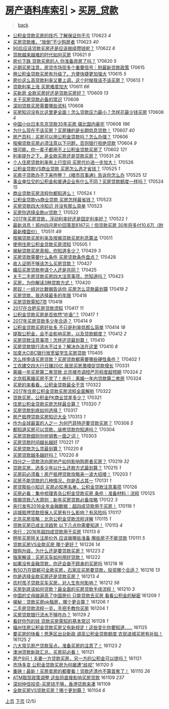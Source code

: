 [房产语料库索引](../../README.md)  > [买房_贷款](买房_贷款.md)
====
> [back](../README.md)

- [公积金贷款买房的技巧 了解保证你不亏](http://jkwz.applinzi.com/ittc/6982384509839213572.html#%E5%85%AC%E7%A7%AF%E9%87%91%E8%B4%B7%E6%AC%BE%E4%B9%B0%E6%88%BF%E7%9A%84%E6%8A%80%E5%B7%A7+%E4%BA%86%E8%A7%A3%E4%BF%9D%E8%AF%81%E4%BD%A0%E4%B8%8D%E4%BA%8F) 170623 *4* 
- [买房贷款难，“放倒”不少购房者](http://jkwz.applinzi.com/ittc/6982380100329669636.html#%E4%B9%B0%E6%88%BF%E8%B4%B7%E6%AC%BE%E9%9A%BE%EF%BC%8C%E2%80%9C%E6%94%BE%E5%80%92%E2%80%9D%E4%B8%8D%E5%B0%91%E8%B4%AD%E6%88%BF%E8%80%85) 170623 *40* 
- [90后应该贷款买房还是应该继续攒钱呢？](http://jkwz.applinzi.com/ittc/6982028428059345925.html#90%E5%90%8E%E5%BA%94%E8%AF%A5%E8%B4%B7%E6%AC%BE%E4%B9%B0%E6%88%BF%E8%BF%98%E6%98%AF%E5%BA%94%E8%AF%A5%E7%BB%A7%E7%BB%AD%E6%94%92%E9%92%B1%E5%91%A2%EF%BC%9F) 170622 *6* 
- [贷款越来越难的时代如何买房](http://jkwz.applinzi.com/ittc/6981555497189508101.html#%E8%B4%B7%E6%AC%BE%E8%B6%8A%E6%9D%A5%E8%B6%8A%E9%9A%BE%E7%9A%84%E6%97%B6%E4%BB%A3%E5%A6%82%E4%BD%95%E4%B9%B0%E6%88%BF) 170621 *9* 
- [房价下跌 贷款买房的人 你准备弃房了吗？](http://jkwz.applinzi.com/ittc/6981217850042614788.html#%E6%88%BF%E4%BB%B7%E4%B8%8B%E8%B7%8C+%E8%B4%B7%E6%AC%BE%E4%B9%B0%E6%88%BF%E7%9A%84%E4%BA%BA+%E4%BD%A0%E5%87%86%E5%A4%87%E5%BC%83%E6%88%BF%E4%BA%86%E5%90%97%EF%BC%9F) 170620 *5* 
- [近期买房注意，房贷市场现多个重要信号｜附最新贷款政策](http://jkwz.applinzi.com/ittc/6979386512616457220.html#%E8%BF%91%E6%9C%9F%E4%B9%B0%E6%88%BF%E6%B3%A8%E6%84%8F%EF%BC%8C%E6%88%BF%E8%B4%B7%E5%B8%82%E5%9C%BA%E7%8E%B0%E5%A4%9A%E4%B8%AA%E9%87%8D%E8%A6%81%E4%BF%A1%E5%8F%B7%EF%BD%9C%E9%99%84%E6%9C%80%E6%96%B0%E8%B4%B7%E6%AC%BE%E6%94%BF%E7%AD%96) 170615  
- [用公积金贷款买房有升级了，方便快捷更加强大](http://jkwz.applinzi.com/ittc/6979341150526637061.html#%E7%94%A8%E5%85%AC%E7%A7%AF%E9%87%91%E8%B4%B7%E6%AC%BE%E4%B9%B0%E6%88%BF%E6%9C%89%E5%8D%87%E7%BA%A7%E4%BA%86%EF%BC%8C%E6%96%B9%E4%BE%BF%E5%BF%AB%E6%8D%B7%E6%9B%B4%E5%8A%A0%E5%BC%BA%E5%A4%A7) 170615 *5* 
- [房价这么高贷款利率又要上调，这个时候我该不该买房？](http://jkwz.applinzi.com/ittc/6978583352515757061.html#%E6%88%BF%E4%BB%B7%E8%BF%99%E4%B9%88%E9%AB%98%E8%B4%B7%E6%AC%BE%E5%88%A9%E7%8E%87%E5%8F%88%E8%A6%81%E4%B8%8A%E8%B0%83%EF%BC%8C%E8%BF%99%E4%B8%AA%E6%97%B6%E5%80%99%E6%88%91%E8%AF%A5%E4%B8%8D%E8%AF%A5%E4%B9%B0%E6%88%BF%EF%BC%9F) 170613 *1* 
- [贷款利率上涨 买房难度加大](http://jkwz.applinzi.com/ittc/6977887479901193220.html#%E8%B4%B7%E6%AC%BE%E5%88%A9%E7%8E%87%E4%B8%8A%E6%B6%A8+%E4%B9%B0%E6%88%BF%E9%9A%BE%E5%BA%A6%E5%8A%A0%E5%A4%A7) 170611 *66* 
- [买新房 全款买房好还是贷款买房好？](http://jkwz.applinzi.com/ittc/6977096930466202628.html#%E4%B9%B0%E6%96%B0%E6%88%BF+%E5%85%A8%E6%AC%BE%E4%B9%B0%E6%88%BF%E5%A5%BD%E8%BF%98%E6%98%AF%E8%B4%B7%E6%AC%BE%E4%B9%B0%E6%88%BF%E5%A5%BD%EF%BC%9F) 170609 *13* 
- [关于买房贷款必备的常识](http://jkwz.applinzi.com/ittc/6976850830492697605.html#%E5%85%B3%E4%BA%8E%E4%B9%B0%E6%88%BF%E8%B4%B7%E6%AC%BE%E5%BF%85%E5%A4%87%E7%9A%84%E5%B8%B8%E8%AF%86) 170608  
- [深圳贷款买房需要哪些资料](http://jkwz.applinzi.com/ittc/6976810185514288133.html#%E6%B7%B1%E5%9C%B3%E8%B4%B7%E6%AC%BE%E4%B9%B0%E6%88%BF%E9%9C%80%E8%A6%81%E5%93%AA%E4%BA%9B%E8%B5%84%E6%96%99) 170608  
- [买房知识没有比这里更全面！怎么贷款压力最小？怎样花最少钱买房](http://jkwz.applinzi.com/ittc/6976750357983003652.html#%E4%B9%B0%E6%88%BF%E7%9F%A5%E8%AF%86%E6%B2%A1%E6%9C%89%E6%AF%94%E8%BF%99%E9%87%8C%E6%9B%B4%E5%85%A8%E9%9D%A2%EF%BC%81%E6%80%8E%E4%B9%88%E8%B4%B7%E6%AC%BE%E5%8E%8B%E5%8A%9B%E6%9C%80%E5%B0%8F%EF%BC%9F%E6%80%8E%E6%A0%B7%E8%8A%B1%E6%9C%80%E5%B0%91%E9%92%B1%E4%B9%B0%E6%88%BF) 170608 *4* 
- [中国小伙日本东京贷款35年买房 堪比国内豪宅](http://jkwz.applinzi.com/ittc/6976725849112839173.html#%E4%B8%AD%E5%9B%BD%E5%B0%8F%E4%BC%99%E6%97%A5%E6%9C%AC%E4%B8%9C%E4%BA%AC%E8%B4%B7%E6%AC%BE35%E5%B9%B4%E4%B9%B0%E6%88%BF+%E5%A0%AA%E6%AF%94%E5%9B%BD%E5%86%85%E8%B1%AA%E5%AE%85) 170608 *186* 
- [为什么现在不该买房？买房赚的是长期低息贷款！](http://jkwz.applinzi.com/ittc/6976469382484984837.html#%E4%B8%BA%E4%BB%80%E4%B9%88%E7%8E%B0%E5%9C%A8%E4%B8%8D%E8%AF%A5%E4%B9%B0%E6%88%BF%EF%BC%9F%E4%B9%B0%E6%88%BF%E8%B5%9A%E7%9A%84%E6%98%AF%E9%95%BF%E6%9C%9F%E4%BD%8E%E6%81%AF%E8%B4%B7%E6%AC%BE%EF%BC%81) 170607 *40* 
- [房产百科｜买房可以用公积金贷款吗？怎么办理？](http://jkwz.applinzi.com/ittc/6975986481188307973.html#%E6%88%BF%E4%BA%A7%E7%99%BE%E7%A7%91%EF%BD%9C%E4%B9%B0%E6%88%BF%E5%8F%AF%E4%BB%A5%E7%94%A8%E5%85%AC%E7%A7%AF%E9%87%91%E8%B4%B7%E6%AC%BE%E5%90%97%EF%BC%9F%E6%80%8E%E4%B9%88%E5%8A%9E%E7%90%86%EF%BC%9F) 170606  
- [按揭贷款买房必须注意以下问题，否则银行拒绝贷款](http://jkwz.applinzi.com/ittc/6975031861192426500.html#%E6%8C%89%E6%8F%AD%E8%B4%B7%E6%AC%BE%E4%B9%B0%E6%88%BF%E5%BF%85%E9%A1%BB%E6%B3%A8%E6%84%8F%E4%BB%A5%E4%B8%8B%E9%97%AE%E9%A2%98%EF%BC%8C%E5%90%A6%E5%88%99%E9%93%B6%E8%A1%8C%E6%8B%92%E7%BB%9D%E8%B4%B7%E6%AC%BE) 170604 *9* 
- [很可能，你一辈子都用不上公积金贷款买房了](http://jkwz.applinzi.com/ittc/6974495895180542981.html#%E5%BE%88%E5%8F%AF%E8%83%BD%EF%BC%8C%E4%BD%A0%E4%B8%80%E8%BE%88%E5%AD%90%E9%83%BD%E7%94%A8%E4%B8%8D%E4%B8%8A%E5%85%AC%E7%A7%AF%E9%87%91%E8%B4%B7%E6%AC%BE%E4%B9%B0%E6%88%BF%E4%BA%86) 170602 *121* 
- [利率提升之下，是全款买房还是贷款买房？](http://jkwz.applinzi.com/ittc/6973969290272179205.html#%E5%88%A9%E7%8E%87%E6%8F%90%E5%8D%87%E4%B9%8B%E4%B8%8B%EF%BC%8C%E6%98%AF%E5%85%A8%E6%AC%BE%E4%B9%B0%E6%88%BF%E8%BF%98%E6%98%AF%E8%B4%B7%E6%AC%BE%E4%B9%B0%E6%88%BF%EF%BC%9F) 170531 *26* 
- [个人住房贷款利率有上行空间 买房代价进一步加大！](http://jkwz.applinzi.com/ittc/6971922675889865732.html#%E4%B8%AA%E4%BA%BA%E4%BD%8F%E6%88%BF%E8%B4%B7%E6%AC%BE%E5%88%A9%E7%8E%87%E6%9C%89%E4%B8%8A%E8%A1%8C%E7%A9%BA%E9%97%B4+%E4%B9%B0%E6%88%BF%E4%BB%A3%E4%BB%B7%E8%BF%9B%E4%B8%80%E6%AD%A5%E5%8A%A0%E5%A4%A7%EF%BC%81) 170526  
- [公积金贷款VS商业贷款 买房怎么选才省钱？](http://jkwz.applinzi.com/ittc/6971657384471561221.html#%E5%85%AC%E7%A7%AF%E9%87%91%E8%B4%B7%E6%AC%BEVS%E5%95%86%E4%B8%9A%E8%B4%B7%E6%AC%BE+%E4%B9%B0%E6%88%BF%E6%80%8E%E4%B9%88%E9%80%89%E6%89%8D%E7%9C%81%E9%92%B1%EF%BC%9F) 170525 *1* 
- [买房子贷款办不下来咋整？《楼市百事通》告诉你怎么办](http://jkwz.applinzi.com/ittc/6971383612816491525.html#%E4%B9%B0%E6%88%BF%E5%AD%90%E8%B4%B7%E6%AC%BE%E5%8A%9E%E4%B8%8D%E4%B8%8B%E6%9D%A5%E5%92%8B%E6%95%B4%EF%BC%9F%E3%80%8A%E6%A5%BC%E5%B8%82%E7%99%BE%E4%BA%8B%E9%80%9A%E3%80%8B%E5%91%8A%E8%AF%89%E4%BD%A0%E6%80%8E%E4%B9%88%E5%8A%9E) 170525 *12* 
- [事业单位交的公积金和普通企业有什么不同？买房贷款额度一样吗？](http://jkwz.applinzi.com/ittc/6971246705755292676.html#%E4%BA%8B%E4%B8%9A%E5%8D%95%E4%BD%8D%E4%BA%A4%E7%9A%84%E5%85%AC%E7%A7%AF%E9%87%91%E5%92%8C%E6%99%AE%E9%80%9A%E4%BC%81%E4%B8%9A%E6%9C%89%E4%BB%80%E4%B9%88%E4%B8%8D%E5%90%8C%EF%BC%9F%E4%B9%B0%E6%88%BF%E8%B4%B7%E6%AC%BE%E9%A2%9D%E5%BA%A6%E4%B8%80%E6%A0%B7%E5%90%97%EF%BC%9F) 170524 *15* 
- [商业贷款买房流程你都知道么！](http://jkwz.applinzi.com/ittc/6970905466992329733.html#%E5%95%86%E4%B8%9A%E8%B4%B7%E6%AC%BE%E4%B9%B0%E6%88%BF%E6%B5%81%E7%A8%8B%E4%BD%A0%E9%83%BD%E7%9F%A5%E9%81%93%E4%B9%88%EF%BC%81) 170524 *1* 
- [公积金贷款vs商业贷款 买房怎样最省钱？](http://jkwz.applinzi.com/ittc/6970901972101121028.html#%E5%85%AC%E7%A7%AF%E9%87%91%E8%B4%B7%E6%AC%BEvs%E5%95%86%E4%B8%9A%E8%B4%B7%E6%AC%BE+%E4%B9%B0%E6%88%BF%E6%80%8E%E6%A0%B7%E6%9C%80%E7%9C%81%E9%92%B1%EF%BC%9F) 170523  
- [买房贷款四大冷知识 并没有那么简单](http://jkwz.applinzi.com/ittc/6970849710368621573.html#%E4%B9%B0%E6%88%BF%E8%B4%B7%E6%AC%BE%E5%9B%9B%E5%A4%A7%E5%86%B7%E7%9F%A5%E8%AF%86+%E5%B9%B6%E6%B2%A1%E6%9C%89%E9%82%A3%E4%B9%88%E7%AE%80%E5%8D%95) 170523  
- [买房你选择全款or贷款？](http://jkwz.applinzi.com/ittc/6970430243654337541.html#%E4%B9%B0%E6%88%BF%E4%BD%A0%E9%80%89%E6%8B%A9%E5%85%A8%E6%AC%BEor%E8%B4%B7%E6%AC%BE%EF%BC%9F) 170522  
- [2017年买房贷款，浮动利率好还是固定利率好？](http://jkwz.applinzi.com/ittc/6970419844959699972.html#2017%E5%B9%B4%E4%B9%B0%E6%88%BF%E8%B4%B7%E6%AC%BE%EF%BC%8C%E6%B5%AE%E5%8A%A8%E5%88%A9%E7%8E%87%E5%A5%BD%E8%BF%98%E6%98%AF%E5%9B%BA%E5%AE%9A%E5%88%A9%E7%8E%87%E5%A5%BD%EF%BC%9F) 170522 *1* 
- [最新消息！郑州四月房价回落至8167元！但贷款买房 30年将多付10.6万（附最新楼盘价）](http://jkwz.applinzi.com/ittc/6966550226348278789.html#%E6%9C%80%E6%96%B0%E6%B6%88%E6%81%AF%EF%BC%81%E9%83%91%E5%B7%9E%E5%9B%9B%E6%9C%88%E6%88%BF%E4%BB%B7%E5%9B%9E%E8%90%BD%E8%87%B38167%E5%85%83%EF%BC%81%E4%BD%86%E8%B4%B7%E6%AC%BE%E4%B9%B0%E6%88%BF+30%E5%B9%B4%E5%B0%86%E5%A4%9A%E4%BB%9810.6%E4%B8%87%EF%BC%88%E9%99%84%E6%9C%80%E6%96%B0%E6%A5%BC%E7%9B%98%E4%BB%B7%EF%BC%89) 170511 *49* 
- [按揭贷款买房利率及按揭贷款买房利息算法](http://jkwz.applinzi.com/ittc/6966436112460416005.html#%E6%8C%89%E6%8F%AD%E8%B4%B7%E6%AC%BE%E4%B9%B0%E6%88%BF%E5%88%A9%E7%8E%87%E5%8F%8A%E6%8C%89%E6%8F%AD%E8%B4%B7%E6%AC%BE%E4%B9%B0%E6%88%BF%E5%88%A9%E6%81%AF%E7%AE%97%E6%B3%95) 170511  
- [使用住房公积金贷款买房须知](http://jkwz.applinzi.com/ittc/6964196398378517509.html#%E4%BD%BF%E7%94%A8%E4%BD%8F%E6%88%BF%E5%85%AC%E7%A7%AF%E9%87%91%E8%B4%B7%E6%AC%BE%E4%B9%B0%E6%88%BF%E9%A1%BB%E7%9F%A5) 170505 *1* 
- [揭秘贷款买房真相，你知道多少？](http://jkwz.applinzi.com/ittc/6961979024313156613.html#%E6%8F%AD%E7%A7%98%E8%B4%B7%E6%AC%BE%E4%B9%B0%E6%88%BF%E7%9C%9F%E7%9B%B8%EF%BC%8C%E4%BD%A0%E7%9F%A5%E9%81%93%E5%A4%9A%E5%B0%91%EF%BC%9F) 170429 *3* 
- [买房贷款需要什么条件 买房贷款条件盘点？](http://jkwz.applinzi.com/ittc/6961599993134711812.html#%E4%B9%B0%E6%88%BF%E8%B4%B7%E6%AC%BE%E9%9C%80%E8%A6%81%E4%BB%80%E4%B9%88%E6%9D%A1%E4%BB%B6+%E4%B9%B0%E6%88%BF%E8%B4%B7%E6%AC%BE%E6%9D%A1%E4%BB%B6%E7%9B%98%E7%82%B9%EF%BC%9F) 170428  
- [收入证明不够该怎么买房贷款？](http://jkwz.applinzi.com/ittc/6961233454313243652.html#%E6%94%B6%E5%85%A5%E8%AF%81%E6%98%8E%E4%B8%8D%E5%A4%9F%E8%AF%A5%E6%80%8E%E4%B9%88%E4%B9%B0%E6%88%BF%E8%B4%B7%E6%AC%BE%EF%BC%9F) 170427  
- [婚后买房贷款申请个人还是共同？](http://jkwz.applinzi.com/ittc/6960509284155655172.html#%E5%A9%9A%E5%90%8E%E4%B9%B0%E6%88%BF%E8%B4%B7%E6%AC%BE%E7%94%B3%E8%AF%B7%E4%B8%AA%E4%BA%BA%E8%BF%98%E6%98%AF%E5%85%B1%E5%90%8C%EF%BC%9F) 170425  
- [关于二手房贷款买房四大注意事项，您知道吗？](http://jkwz.applinzi.com/ittc/6959117850122912773.html#%E5%85%B3%E4%BA%8E%E4%BA%8C%E6%89%8B%E6%88%BF%E8%B4%B7%E6%AC%BE%E4%B9%B0%E6%88%BF%E5%9B%9B%E5%A4%A7%E6%B3%A8%E6%84%8F%E4%BA%8B%E9%A1%B9%EF%BC%8C%E6%82%A8%E7%9F%A5%E9%81%93%E5%90%97%EF%BC%9F) 170423  
- [买房，为你解读3种贷款方式！](http://jkwz.applinzi.com/ittc/6958560682378265604.html#%E4%B9%B0%E6%88%BF%EF%BC%8C%E4%B8%BA%E4%BD%A0%E8%A7%A3%E8%AF%BB3%E7%A7%8D%E8%B4%B7%E6%AC%BE%E6%96%B9%E5%BC%8F%EF%BC%81) 170420  
- [房奴！一组对比数据告诉你 买房怎么贷款最划算](http://jkwz.applinzi.com/ittc/6958267294856774660.html#%E6%88%BF%E5%A5%B4%EF%BC%81%E4%B8%80%E7%BB%84%E5%AF%B9%E6%AF%94%E6%95%B0%E6%8D%AE%E5%91%8A%E8%AF%89%E4%BD%A0+%E4%B9%B0%E6%88%BF%E6%80%8E%E4%B9%88%E8%B4%B7%E6%AC%BE%E6%9C%80%E5%88%92%E7%AE%97) 170419 *2* 
- [买房贷款，我选择最多的年限](http://jkwz.applinzi.com/ittc/6957980768801391621.html#%E4%B9%B0%E6%88%BF%E8%B4%B7%E6%AC%BE%EF%BC%8C%E6%88%91%E9%80%89%E6%8B%A9%E6%9C%80%E5%A4%9A%E7%9A%84%E5%B9%B4%E9%99%90) 170418  
- [买房贷款需知7项](http://jkwz.applinzi.com/ittc/6957803252694385669.html#%E4%B9%B0%E6%88%BF%E8%B4%B7%E6%AC%BE%E9%9C%80%E7%9F%A57%E9%A1%B9) 170418  
- [2017在合肥买房贷款须知](http://jkwz.applinzi.com/ittc/6957512193422656517.html#2017%E5%9C%A8%E5%90%88%E8%82%A5%E4%B9%B0%E6%88%BF%E8%B4%B7%E6%AC%BE%E9%A1%BB%E7%9F%A5) 170417 *11* 
- [公积金贷款买房是否依然“吃香”？](http://jkwz.applinzi.com/ittc/6957330886335923204.html#%E5%85%AC%E7%A7%AF%E9%87%91%E8%B4%B7%E6%AC%BE%E4%B9%B0%E6%88%BF%E6%98%AF%E5%90%A6%E4%BE%9D%E7%84%B6%E2%80%9C%E5%90%83%E9%A6%99%E2%80%9D%EF%BC%9F) 170417 *1* 
- [2017年买房贷款多少年合适？](http://jkwz.applinzi.com/ittc/6956452376620827652.html#2017%E5%B9%B4%E4%B9%B0%E6%88%BF%E8%B4%B7%E6%AC%BE%E5%A4%9A%E5%B0%91%E5%B9%B4%E5%90%88%E9%80%82%EF%BC%9F) 170414 *9* 
- [公积金贷款买房好处多 不只是利率低那么简单](http://jkwz.applinzi.com/ittc/6956416036470522884.html#%E5%85%AC%E7%A7%AF%E9%87%91%E8%B4%B7%E6%AC%BE%E4%B9%B0%E6%88%BF%E5%A5%BD%E5%A4%84%E5%A4%9A+%E4%B8%8D%E5%8F%AA%E6%98%AF%E5%88%A9%E7%8E%87%E4%BD%8E%E9%82%A3%E4%B9%88%E7%AE%80%E5%8D%95) 170414 *18* 
- [提取公积金，会不会影响买房，以及贷款额度？](http://jkwz.applinzi.com/ittc/6955731948206031877.html#%E6%8F%90%E5%8F%96%E5%85%AC%E7%A7%AF%E9%87%91%EF%BC%8C%E4%BC%9A%E4%B8%8D%E4%BC%9A%E5%BD%B1%E5%93%8D%E4%B9%B0%E6%88%BF%EF%BC%8C%E4%BB%A5%E5%8F%8A%E8%B4%B7%E6%AC%BE%E9%A2%9D%E5%BA%A6%EF%BC%9F) 170412 *2* 
- [买房贷款注意事项！怎样还贷最划算！](http://jkwz.applinzi.com/ittc/6954945575475741701.html#%E4%B9%B0%E6%88%BF%E8%B4%B7%E6%AC%BE%E6%B3%A8%E6%84%8F%E4%BA%8B%E9%A1%B9%EF%BC%81%E6%80%8E%E6%A0%B7%E8%BF%98%E8%B4%B7%E6%9C%80%E5%88%92%E7%AE%97%EF%BC%81) 170410  
- [买房贷款银行流水不过关？解决办法在这里](http://jkwz.applinzi.com/ittc/6954843259250672644.html#%E4%B9%B0%E6%88%BF%E8%B4%B7%E6%AC%BE%E9%93%B6%E8%A1%8C%E6%B5%81%E6%B0%B4%E4%B8%8D%E8%BF%87%E5%85%B3%EF%BC%9F%E8%A7%A3%E5%86%B3%E5%8A%9E%E6%B3%95%E5%9C%A8%E8%BF%99%E9%87%8C) 170410 *8* 
- [加拿大CIBC银行放宽留学生买房贷款](http://jkwz.applinzi.com/ittc/6952906071776691205.html#%E5%8A%A0%E6%8B%BF%E5%A4%A7CIBC%E9%93%B6%E8%A1%8C%E6%94%BE%E5%AE%BD%E7%95%99%E5%AD%A6%E7%94%9F%E4%B9%B0%E6%88%BF%E8%B4%B7%E6%AC%BE) 170405  
- [怎么样申请买房贷款？买房贷款都需要哪些硬性条件？](http://jkwz.applinzi.com/ittc/6952012708835755012.html#%E6%80%8E%E4%B9%88%E6%A0%B7%E7%94%B3%E8%AF%B7%E4%B9%B0%E6%88%BF%E8%B4%B7%E6%AC%BE%EF%BC%9F%E4%B9%B0%E6%88%BF%E8%B4%B7%E6%AC%BE%E9%83%BD%E9%9C%80%E8%A6%81%E5%93%AA%E4%BA%9B%E7%A1%AC%E6%80%A7%E6%9D%A1%E4%BB%B6%EF%BC%9F) 170402 *1* 
- [工农建交四大行日赚20亿 居民买房激增促贷款增长](http://jkwz.applinzi.com/ittc/6951223598273528837.html#%E5%B7%A5%E5%86%9C%E5%BB%BA%E4%BA%A4%E5%9B%9B%E5%A4%A7%E8%A1%8C%E6%97%A5%E8%B5%9A20%E4%BA%BF+%E5%B1%85%E6%B0%91%E4%B9%B0%E6%88%BF%E6%BF%80%E5%A2%9E%E4%BF%83%E8%B4%B7%E6%AC%BE%E5%A2%9E%E9%95%BF) 170331  
- [离婚一年买房算二套贷款 北京楼市调控严厉程度超预期](http://jkwz.applinzi.com/ittc/6948551991017079813.html#%E7%A6%BB%E5%A9%9A%E4%B8%80%E5%B9%B4%E4%B9%B0%E6%88%BF%E7%AE%97%E4%BA%8C%E5%A5%97%E8%B4%B7%E6%AC%BE+%E5%8C%97%E4%BA%AC%E6%A5%BC%E5%B8%82%E8%B0%83%E6%8E%A7%E4%B8%A5%E5%8E%89%E7%A8%8B%E5%BA%A6%E8%B6%85%E9%A2%84%E6%9C%9F) 170324 *2* 
- [北京假离婚买房不灵了！央行：离婚一年内贷款算二套房](http://jkwz.applinzi.com/ittc/6948523357770351620.html#%E5%8C%97%E4%BA%AC%E5%81%87%E7%A6%BB%E5%A9%9A%E4%B9%B0%E6%88%BF%E4%B8%8D%E7%81%B5%E4%BA%86%EF%BC%81%E5%A4%AE%E8%A1%8C%EF%BC%9A%E7%A6%BB%E5%A9%9A%E4%B8%80%E5%B9%B4%E5%86%85%E8%B4%B7%E6%AC%BE%E7%AE%97%E4%BA%8C%E5%A5%97%E6%88%BF) 170324  
- [买房的来看看，公积金贷款最全干货](http://jkwz.applinzi.com/ittc/6947891507221758980.html#%E4%B9%B0%E6%88%BF%E7%9A%84%E6%9D%A5%E7%9C%8B%E7%9C%8B%EF%BC%8C%E5%85%AC%E7%A7%AF%E9%87%91%E8%B4%B7%E6%AC%BE%E6%9C%80%E5%85%A8%E5%B9%B2%E8%B4%A7) 170322  
- [2017年住房公积金贷款买房流程全面解析](http://jkwz.applinzi.com/ittc/6947806337827341317.html#2017%E5%B9%B4%E4%BD%8F%E6%88%BF%E5%85%AC%E7%A7%AF%E9%87%91%E8%B4%B7%E6%AC%BE%E4%B9%B0%E6%88%BF%E6%B5%81%E7%A8%8B%E5%85%A8%E9%9D%A2%E8%A7%A3%E6%9E%90) 170322  
- [贷款买房，公积金PK商业贷差多少？](http://jkwz.applinzi.com/ittc/6947403453512025093.html#%E8%B4%B7%E6%AC%BE%E4%B9%B0%E6%88%BF%EF%BC%8C%E5%85%AC%E7%A7%AF%E9%87%91PK%E5%95%86%E4%B8%9A%E8%B4%B7%E5%B7%AE%E5%A4%9A%E5%B0%91%EF%BC%9F) 170321  
- [住房公积金贷款买房怎样最合算？](http://jkwz.applinzi.com/ittc/6947122110764942341.html#%E4%BD%8F%E6%88%BF%E5%85%AC%E7%A7%AF%E9%87%91%E8%B4%B7%E6%AC%BE%E4%B9%B0%E6%88%BF%E6%80%8E%E6%A0%B7%E6%9C%80%E5%90%88%E7%AE%97%EF%BC%9F) 170320 *7* 
- [买房贷款到底如何选择？](http://jkwz.applinzi.com/ittc/6945921620861518852.html#%E4%B9%B0%E6%88%BF%E8%B4%B7%E6%AC%BE%E5%88%B0%E5%BA%95%E5%A6%82%E4%BD%95%E9%80%89%E6%8B%A9%EF%BC%9F) 170317  
- [房产抵押贷款买房知识大全](http://jkwz.applinzi.com/ittc/6944567569779524613.html#%E6%88%BF%E4%BA%A7%E6%8A%B5%E6%8A%BC%E8%B4%B7%E6%AC%BE%E4%B9%B0%E6%88%BF%E7%9F%A5%E8%AF%86%E5%A4%A7%E5%85%A8) 170313 *1* 
- [作为全球最富的人之一 为何巴菲特还要贷款买房？](http://jkwz.applinzi.com/ittc/6941889247786304517.html#%E4%BD%9C%E4%B8%BA%E5%85%A8%E7%90%83%E6%9C%80%E5%AF%8C%E7%9A%84%E4%BA%BA%E4%B9%8B%E4%B8%80+%E4%B8%BA%E4%BD%95%E5%B7%B4%E8%8F%B2%E7%89%B9%E8%BF%98%E8%A6%81%E8%B4%B7%E6%AC%BE%E4%B9%B0%E6%88%BF%EF%BC%9F) 170306 *5* 
- [都知道买房可以贷款，装修贷款你知道吗？](http://jkwz.applinzi.com/ittc/6941136994100052997.html#%E9%83%BD%E7%9F%A5%E9%81%93%E4%B9%B0%E6%88%BF%E5%8F%AF%E4%BB%A5%E8%B4%B7%E6%AC%BE%EF%BC%8C%E8%A3%85%E4%BF%AE%E8%B4%B7%E6%AC%BE%E4%BD%A0%E7%9F%A5%E9%81%93%E5%90%97%EF%BC%9F) 170304  
- [买房贷款细则勿听销售一面之词！](http://jkwz.applinzi.com/ittc/6940823052299535365.html#%E4%B9%B0%E6%88%BF%E8%B4%B7%E6%AC%BE%E7%BB%86%E5%88%99%E5%8B%BF%E5%90%AC%E9%94%80%E5%94%AE%E4%B8%80%E9%9D%A2%E4%B9%8B%E8%AF%8D%EF%BC%81) 170303  
- [买房贷款时间越长越好](http://jkwz.applinzi.com/ittc/6937192007939392517.html#%E4%B9%B0%E6%88%BF%E8%B4%B7%E6%AC%BE%E6%97%B6%E9%97%B4%E8%B6%8A%E9%95%BF%E8%B6%8A%E5%A5%BD) 170221 *17* 
- [买房贷款怎么贷最划算？](http://jkwz.applinzi.com/ittc/6936817470521476101.html#%E4%B9%B0%E6%88%BF%E8%B4%B7%E6%AC%BE%E6%80%8E%E4%B9%88%E8%B4%B7%E6%9C%80%E5%88%92%E7%AE%97%EF%BC%9F) 170220 *8* 
- [买房贷款越多越好吗？](http://jkwz.applinzi.com/ittc/6936816165518312453.html#%E4%B9%B0%E6%88%BF%E8%B4%B7%E6%AC%BE%E8%B6%8A%E5%A4%9A%E8%B6%8A%E5%A5%BD%E5%90%97%EF%BC%9F) 170220 *8* 
- [四分之一贷款流向房地产如何影响购房者买房？](http://jkwz.applinzi.com/ittc/6936314212656874501.html#%E5%9B%9B%E5%88%86%E4%B9%8B%E4%B8%80%E8%B4%B7%E6%AC%BE%E6%B5%81%E5%90%91%E6%88%BF%E5%9C%B0%E4%BA%A7%E5%A6%82%E4%BD%95%E5%BD%B1%E5%93%8D%E8%B4%AD%E6%88%BF%E8%80%85%E4%B9%B0%E6%88%BF%EF%BC%9F) 170219 *32* 
- [贷款买房，选多少年以什么还款方式最划算？](http://jkwz.applinzi.com/ittc/6934772407159227397.html#%E8%B4%B7%E6%AC%BE%E4%B9%B0%E6%88%BF%EF%BC%8C%E9%80%89%E5%A4%9A%E5%B0%91%E5%B9%B4%E4%BB%A5%E4%BB%80%E4%B9%88%E8%BF%98%E6%AC%BE%E6%96%B9%E5%BC%8F%E6%9C%80%E5%88%92%E7%AE%97%EF%BC%9F) 170215 *1* 
- [买房前必须看！房产抵押贷款攻略来一波大招喽！](http://jkwz.applinzi.com/ittc/6930440512950764549.html#%E4%B9%B0%E6%88%BF%E5%89%8D%E5%BF%85%E9%A1%BB%E7%9C%8B%EF%BC%81%E6%88%BF%E4%BA%A7%E6%8A%B5%E6%8A%BC%E8%B4%B7%E6%AC%BE%E6%94%BB%E7%95%A5%E6%9D%A5%E4%B8%80%E6%B3%A2%E5%A4%A7%E6%8B%9B%E5%96%BD%EF%BC%81) 170203 *1* 
- [买房不能贷款的几种情况，你是否占其一](http://jkwz.applinzi.com/ittc/6929446607392343045.html#%E4%B9%B0%E6%88%BF%E4%B8%8D%E8%83%BD%E8%B4%B7%E6%AC%BE%E7%9A%84%E5%87%A0%E7%A7%8D%E6%83%85%E5%86%B5%EF%BC%8C%E4%BD%A0%E6%98%AF%E5%90%A6%E5%8D%A0%E5%85%B6%E4%B8%80) 170131 *1* 
- [房贷那些小知识 买房必知黑名单、公积金贷款注意事项](http://jkwz.applinzi.com/ittc/6924906848250758148.html#%E6%88%BF%E8%B4%B7%E9%82%A3%E4%BA%9B%E5%B0%8F%E7%9F%A5%E8%AF%86+%E4%B9%B0%E6%88%BF%E5%BF%85%E7%9F%A5%E9%BB%91%E5%90%8D%E5%8D%95%E3%80%81%E5%85%AC%E7%A7%AF%E9%87%91%E8%B4%B7%E6%AC%BE%E6%B3%A8%E6%84%8F%E4%BA%8B%E9%A1%B9) 170126  
- [买房必看：集中梳理青岛公积金贷款买房 条件｜准备材料｜流程](http://jkwz.applinzi.com/ittc/6926956914218107908.html#%E4%B9%B0%E6%88%BF%E5%BF%85%E7%9C%8B%EF%BC%9A%E9%9B%86%E4%B8%AD%E6%A2%B3%E7%90%86%E9%9D%92%E5%B2%9B%E5%85%AC%E7%A7%AF%E9%87%91%E8%B4%B7%E6%AC%BE%E4%B9%B0%E6%88%BF+%E6%9D%A1%E4%BB%B6%EF%BD%9C%E5%87%86%E5%A4%87%E6%9D%90%E6%96%99%EF%BD%9C%E6%B5%81%E7%A8%8B) 170125  
- [按揭贷款八大原则：新年买房贷款必备攻略](http://jkwz.applinzi.com/ittc/6925994201828557828.html#%E6%8C%89%E6%8F%AD%E8%B4%B7%E6%AC%BE%E5%85%AB%E5%A4%A7%E5%8E%9F%E5%88%99%EF%BC%9A%E6%96%B0%E5%B9%B4%E4%B9%B0%E6%88%BF%E8%B4%B7%E6%AC%BE%E5%BF%85%E5%A4%87%E6%94%BB%E7%95%A5) 170122 *3* 
- [央行发布2016全年金融数据：超四成贷款用于买房！](http://jkwz.applinzi.com/ittc/6924778090437018629.html#%E5%A4%AE%E8%A1%8C%E5%8F%91%E5%B8%832016%E5%85%A8%E5%B9%B4%E9%87%91%E8%9E%8D%E6%95%B0%E6%8D%AE%EF%BC%9A%E8%B6%85%E5%9B%9B%E6%88%90%E8%B4%B7%E6%AC%BE%E7%94%A8%E4%BA%8E%E4%B9%B0%E6%88%BF%EF%BC%81) 170119 *1* 
- [运城抵押贷款担保人买房有什么影响？有风险吗](http://jkwz.applinzi.com/ittc/6924076728564843524.html#%E8%BF%90%E5%9F%8E%E6%8A%B5%E6%8A%BC%E8%B4%B7%E6%AC%BE%E6%8B%85%E4%BF%9D%E4%BA%BA%E4%B9%B0%E6%88%BF%E6%9C%89%E4%BB%80%E4%B9%88%E5%BD%B1%E5%93%8D%EF%BC%9F%E6%9C%89%E9%A3%8E%E9%99%A9%E5%90%97) 170117  
- [北京买房攻略：北京公积金贷款流程详解](http://jkwz.applinzi.com/ittc/6922645039095481349.html#%E5%8C%97%E4%BA%AC%E4%B9%B0%E6%88%BF%E6%94%BB%E7%95%A5%EF%BC%9A%E5%8C%97%E4%BA%AC%E5%85%AC%E7%A7%AF%E9%87%91%E8%B4%B7%E6%AC%BE%E6%B5%81%E7%A8%8B%E8%AF%A6%E8%A7%A3) 170115 *1* 
- [贷款买房已成主流趋势 以下几点你需要知道！](http://jkwz.applinzi.com/ittc/6922684452194223108.html#%E8%B4%B7%E6%AC%BE%E4%B9%B0%E6%88%BF%E5%B7%B2%E6%88%90%E4%B8%BB%E6%B5%81%E8%B6%8B%E5%8A%BF+%E4%BB%A5%E4%B8%8B%E5%87%A0%E7%82%B9%E4%BD%A0%E9%9C%80%E8%A6%81%E7%9F%A5%E9%81%93%EF%BC%81) 170113 *4* 
- [央行：2016年超四成贷款用于买房](http://jkwz.applinzi.com/ittc/6922463365896340484.html#%E5%A4%AE%E8%A1%8C%EF%BC%9A2016%E5%B9%B4%E8%B6%85%E5%9B%9B%E6%88%90%E8%B4%B7%E6%AC%BE%E7%94%A8%E4%BA%8E%E4%B9%B0%E6%88%BF) 170113 *6* 
- [明年买房除关注房价外 应该做哪些准备 哪些房子不能贷款](http://jkwz.applinzi.com/ittc/6922006992834266116.html#%E6%98%8E%E5%B9%B4%E4%B9%B0%E6%88%BF%E9%99%A4%E5%85%B3%E6%B3%A8%E6%88%BF%E4%BB%B7%E5%A4%96+%E5%BA%94%E8%AF%A5%E5%81%9A%E5%93%AA%E4%BA%9B%E5%87%86%E5%A4%87+%E5%93%AA%E4%BA%9B%E6%88%BF%E5%AD%90%E4%B8%8D%E8%83%BD%E8%B4%B7%E6%AC%BE) 170111 *5* 
- [贷款买房VS全款买房 哪个更好？](http://jkwz.applinzi.com/ittc/6915949165862716420.html#%E8%B4%B7%E6%AC%BE%E4%B9%B0%E6%88%BFVS%E5%85%A8%E6%AC%BE%E4%B9%B0%E6%88%BF+%E5%93%AA%E4%B8%AA%E6%9B%B4%E5%A5%BD%EF%BC%9F) 161226 *14* 
- [限购升级，为什么还是要贷款买房？](http://jkwz.applinzi.com/ittc/6914841100413305861.html#%E9%99%90%E8%B4%AD%E5%8D%87%E7%BA%A7%EF%BC%8C%E4%B8%BA%E4%BB%80%E4%B9%88%E8%BF%98%E6%98%AF%E8%A6%81%E8%B4%B7%E6%AC%BE%E4%B9%B0%E6%88%BF%EF%BC%9F) 161223 *2* 
- [独家解读：买房买车如何用好贷款！](http://jkwz.applinzi.com/ittc/6914378743618733061.html#%E7%8B%AC%E5%AE%B6%E8%A7%A3%E8%AF%BB%EF%BC%9A%E4%B9%B0%E6%88%BF%E4%B9%B0%E8%BD%A6%E5%A6%82%E4%BD%95%E7%94%A8%E5%A5%BD%E8%B4%B7%E6%AC%BE%EF%BC%81) 161222  
- [如果没有金融贷款，你还会奋不顾身的买房吗](http://jkwz.applinzi.com/ittc/6912168204624724996.html#%E5%A6%82%E6%9E%9C%E6%B2%A1%E6%9C%89%E9%87%91%E8%9E%8D%E8%B4%B7%E6%AC%BE%EF%BC%8C%E4%BD%A0%E8%BF%98%E4%BC%9A%E5%A5%8B%E4%B8%8D%E9%A1%BE%E8%BA%AB%E7%9A%84%E4%B9%B0%E6%88%BF%E5%90%97) 161218 *16* 
- [有50万在邯郸可全款买房，石家庄买房要贷款，投资哪个合适？](http://jkwz.applinzi.com/ittc/6912172979177128965.html#%E6%9C%8950%E4%B8%87%E5%9C%A8%E9%82%AF%E9%83%B8%E5%8F%AF%E5%85%A8%E6%AC%BE%E4%B9%B0%E6%88%BF%EF%BC%8C%E7%9F%B3%E5%AE%B6%E5%BA%84%E4%B9%B0%E6%88%BF%E8%A6%81%E8%B4%B7%E6%AC%BE%EF%BC%8C%E6%8A%95%E8%B5%84%E5%93%AA%E4%B8%AA%E5%90%88%E9%80%82%EF%BC%9F) 161216 *13* 
- [你是选择全款买房还是贷款买房？](http://jkwz.applinzi.com/ittc/6911056477317235717.html#%E4%BD%A0%E6%98%AF%E9%80%89%E6%8B%A9%E5%85%A8%E6%AC%BE%E4%B9%B0%E6%88%BF%E8%BF%98%E6%98%AF%E8%B4%B7%E6%AC%BE%E4%B9%B0%E6%88%BF%EF%BC%9F) 161213 *4* 
- [农村孩子贷款买车买房，对人生有何影响？](http://jkwz.applinzi.com/ittc/6910682333123707909.html#%E5%86%9C%E6%9D%91%E5%AD%A9%E5%AD%90%E8%B4%B7%E6%AC%BE%E4%B9%B0%E8%BD%A6%E4%B9%B0%E6%88%BF%EF%BC%8C%E5%AF%B9%E4%BA%BA%E7%94%9F%E6%9C%89%E4%BD%95%E5%BD%B1%E5%93%8D%EF%BC%9F) 161212 *56* 
- [买房到底该如何贷款？最全面的买房贷款手续流程！](http://jkwz.applinzi.com/ittc/6910042132135281668.html#%E4%B9%B0%E6%88%BF%E5%88%B0%E5%BA%95%E8%AF%A5%E5%A6%82%E4%BD%95%E8%B4%B7%E6%AC%BE%EF%BC%9F%E6%9C%80%E5%85%A8%E9%9D%A2%E7%9A%84%E4%B9%B0%E6%88%BF%E8%B4%B7%E6%AC%BE%E6%89%8B%E7%BB%AD%E6%B5%81%E7%A8%8B%EF%BC%81) 161210 *3* 
- [中国的丈母娘逼高了中国房价 只能贷款去买房 看看公积金的秘密](http://jkwz.applinzi.com/ittc/6905958083976496132.html#%E4%B8%AD%E5%9B%BD%E7%9A%84%E4%B8%88%E6%AF%8D%E5%A8%98%E9%80%BC%E9%AB%98%E4%BA%86%E4%B8%AD%E5%9B%BD%E6%88%BF%E4%BB%B7+%E5%8F%AA%E8%83%BD%E8%B4%B7%E6%AC%BE%E5%8E%BB%E4%B9%B0%E6%88%BF+%E7%9C%8B%E7%9C%8B%E5%85%AC%E7%A7%AF%E9%87%91%E7%9A%84%E7%A7%98%E5%AF%86) 161209 *1* 
- [揭秘：贷款买房pk租房，哪个更合算？](http://jkwz.applinzi.com/ittc/6908521299889882117.html#%E6%8F%AD%E7%A7%98%EF%BC%9A%E8%B4%B7%E6%AC%BE%E4%B9%B0%E6%88%BFpk%E7%A7%9F%E6%88%BF%EF%BC%8C%E5%93%AA%E4%B8%AA%E6%9B%B4%E5%90%88%E7%AE%97%EF%BC%9F) 161206 *1* 
- [二手房贷款流程一览，手把手教你买房](http://jkwz.applinzi.com/ittc/6907709030029329412.html#%E4%BA%8C%E6%89%8B%E6%88%BF%E8%B4%B7%E6%AC%BE%E6%B5%81%E7%A8%8B%E4%B8%80%E8%A7%88%EF%BC%8C%E6%89%8B%E6%8A%8A%E6%89%8B%E6%95%99%E4%BD%A0%E4%B9%B0%E6%88%BF) 161204 *1* 
- [买房贷款银行流水不够咋办？](http://jkwz.applinzi.com/ittc/6905935461842682885.html#%E4%B9%B0%E6%88%BF%E8%B4%B7%E6%AC%BE%E9%93%B6%E8%A1%8C%E6%B5%81%E6%B0%B4%E4%B8%8D%E5%A4%9F%E5%92%8B%E5%8A%9E%EF%BC%9F) 161129 *2* 
- [看好你包的钱 贷款买房需知的基本常识](http://jkwz.applinzi.com/ittc/6905542474197369860.html#%E7%9C%8B%E5%A5%BD%E4%BD%A0%E5%8C%85%E7%9A%84%E9%92%B1+%E8%B4%B7%E6%AC%BE%E4%B9%B0%E6%88%BF%E9%9C%80%E7%9F%A5%E7%9A%84%E5%9F%BA%E6%9C%AC%E5%B8%B8%E8%AF%86) 161128 *1* 
- [福州住房公积金贷款买房又有新规定！这些变化你要知道……](http://jkwz.applinzi.com/ittc/6904500432432268292.html#%E7%A6%8F%E5%B7%9E%E4%BD%8F%E6%88%BF%E5%85%AC%E7%A7%AF%E9%87%91%E8%B4%B7%E6%AC%BE%E4%B9%B0%E6%88%BF%E5%8F%88%E6%9C%89%E6%96%B0%E8%A7%84%E5%AE%9A%EF%BC%81%E8%BF%99%E4%BA%9B%E5%8F%98%E5%8C%96%E4%BD%A0%E8%A6%81%E7%9F%A5%E9%81%93%E2%80%A6%E2%80%A6) 161125  
- [要买房的快看！思茅区出台新政 调高公积金贷款额度 农民进城买房有补贴！](http://jkwz.applinzi.com/ittc/6904488762989347844.html#%E8%A6%81%E4%B9%B0%E6%88%BF%E7%9A%84%E5%BF%AB%E7%9C%8B%EF%BC%81%E6%80%9D%E8%8C%85%E5%8C%BA%E5%87%BA%E5%8F%B0%E6%96%B0%E6%94%BF+%E8%B0%83%E9%AB%98%E5%85%AC%E7%A7%AF%E9%87%91%E8%B4%B7%E6%AC%BE%E9%A2%9D%E5%BA%A6+%E5%86%9C%E6%B0%91%E8%BF%9B%E5%9F%8E%E4%B9%B0%E6%88%BF%E6%9C%89%E8%A1%A5%E8%B4%B4%EF%BC%81) 161125 *2* 
- [六大常见房产贷款盲点，准备买房的注意了！](http://jkwz.applinzi.com/ittc/6903619731193332740.html#%E5%85%AD%E5%A4%A7%E5%B8%B8%E8%A7%81%E6%88%BF%E4%BA%A7%E8%B4%B7%E6%AC%BE%E7%9B%B2%E7%82%B9%EF%BC%8C%E5%87%86%E5%A4%87%E4%B9%B0%E6%88%BF%E7%9A%84%E6%B3%A8%E6%84%8F%E4%BA%86%EF%BC%81) 161123 *2* 
- [澳洲贷款新政汇总，买房前必看！](http://jkwz.applinzi.com/ittc/6902920741845992452.html#%E6%BE%B3%E6%B4%B2%E8%B4%B7%E6%AC%BE%E6%96%B0%E6%94%BF%E6%B1%87%E6%80%BB%EF%BC%8C%E4%B9%B0%E6%88%BF%E5%89%8D%E5%BF%85%E7%9C%8B%EF%BC%81) 161121  
- [房产9问！夫妻一方贷款买房，另一方的公积金可以提吗？](http://jkwz.applinzi.com/ittc/6902879706193331205.html#%E6%88%BF%E4%BA%A79%E9%97%AE%EF%BC%81%E5%A4%AB%E5%A6%BB%E4%B8%80%E6%96%B9%E8%B4%B7%E6%AC%BE%E4%B9%B0%E6%88%BF%EF%BC%8C%E5%8F%A6%E4%B8%80%E6%96%B9%E7%9A%84%E5%85%AC%E7%A7%AF%E9%87%91%E5%8F%AF%E4%BB%A5%E6%8F%90%E5%90%97%EF%BC%9F) 161121  
- [市场多变 公积金贷款买房为何屡遭“歧视”](http://jkwz.applinzi.com/ittc/6902596355070886917.html#%E5%B8%82%E5%9C%BA%E5%A4%9A%E5%8F%98+%E5%85%AC%E7%A7%AF%E9%87%91%E8%B4%B7%E6%AC%BE%E4%B9%B0%E6%88%BF%E4%B8%BA%E4%BD%95%E5%B1%A1%E9%81%AD%E2%80%9C%E6%AD%A7%E8%A7%86%E2%80%9D) 161120 *5* 
- [重磅！最新！买房卖房的都要看！贷款还清也不算首套了！](http://jkwz.applinzi.com/ittc/6898672675748054021.html#%E9%87%8D%E7%A3%85%EF%BC%81%E6%9C%80%E6%96%B0%EF%BC%81%E4%B9%B0%E6%88%BF%E5%8D%96%E6%88%BF%E7%9A%84%E9%83%BD%E8%A6%81%E7%9C%8B%EF%BC%81%E8%B4%B7%E6%AC%BE%E8%BF%98%E6%B8%85%E4%B9%9F%E4%B8%8D%E7%AE%97%E9%A6%96%E5%A5%97%E4%BA%86%EF%BC%81) 161110 *26* 
- [ATM取现政策调整 这些将直接影响买房贷款](http://jkwz.applinzi.com/ittc/6898517603680519173.html#ATM%E5%8F%96%E7%8E%B0%E6%94%BF%E7%AD%96%E8%B0%83%E6%95%B4+%E8%BF%99%E4%BA%9B%E5%B0%86%E7%9B%B4%E6%8E%A5%E5%BD%B1%E5%93%8D%E4%B9%B0%E6%88%BF%E8%B4%B7%E6%AC%BE) 161109 *237* 
- [深圳仲信投资-买房钱不够，香港贷款来凑](http://jkwz.applinzi.com/ittc/6898498051244557316.html#%E6%B7%B1%E5%9C%B3%E4%BB%B2%E4%BF%A1%E6%8A%95%E8%B5%84-%E4%B9%B0%E6%88%BF%E9%92%B1%E4%B8%8D%E5%A4%9F%EF%BC%8C%E9%A6%99%E6%B8%AF%E8%B4%B7%E6%AC%BE%E6%9D%A5%E5%87%91) 161109  
- [全款买房VS贷款买房？哪个更划算？](http://jkwz.applinzi.com/ittc/6896325721202361349.html#%E5%85%A8%E6%AC%BE%E4%B9%B0%E6%88%BFVS%E8%B4%B7%E6%AC%BE%E4%B9%B0%E6%88%BF%EF%BC%9F%E5%93%AA%E4%B8%AA%E6%9B%B4%E5%88%92%E7%AE%97%EF%BC%9F) 161104 *6* 


 [上页](买房_贷款3.md) [下页](买房_贷款1.md)          (2/5)